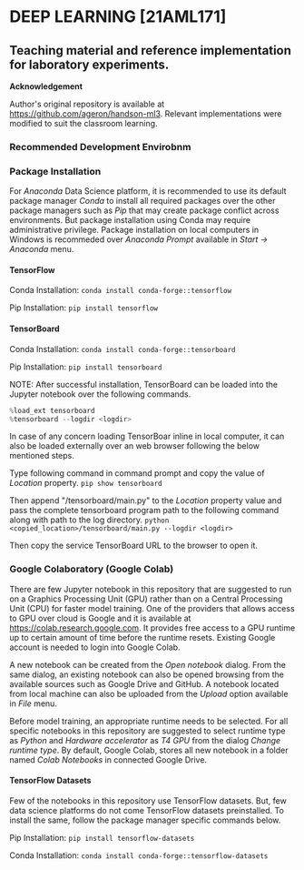 # DEEP LEARNING [21AML171]

## Teaching material and reference implementation for laboratory experiments.

**Acknowledgement**

Author's original repository is available at https://github.com/ageron/handson-ml3. Relevant implementations were modified to suit the classroom learning. 

### Recommended Development Envirobnm

### Package Installation
For _Anaconda_ Data Science platform, it is recommended to use its default package manager _Conda_ to install all required packages over the other package managers such as _Pip_ that may create package conflict across environments. But package installation using Conda may require administrative privilege. Package installation on local computers in Windows is recommeded over _Anaconda Prompt_ available in _Start -> Anaconda_ menu.

#### TensorFlow

Conda Installation:
`conda install conda-forge::tensorflow`

Pip Installation:
`pip install tensorflow`

#### TensorBoard

Conda Installation:
`conda install conda-forge::tensorboard`

Pip Installation:
`pip install tensorboard`

NOTE: After successful installation, TensorBoard can be loaded into the Jupyter notebook over the following commands.

```python
%load_ext tensorboard
%tensorboard --logdir <logdir>
```
In case of any concern loading TensorBoar inline in local computer, it can also be loaded externally over an web browser following the below mentioned steps.

Type following command in command prompt and copy the value of _Location_ property.
`pip show tensorboard`

Then append "/tensorboard/main.py" to the _Location_ property value and pass the complete tensorboard program path to the following command along with path to the log directory.
`python <copied_location>/tensorboard/main.py --logdir <logdir>`

Then copy the service TensorBoard URL to the browser to open it.

### Google Colaboratory (Google Colab)

There are few Jupyter notebook in this repository that are suggested to run on a Graphics Processing Unit (GPU) rather than on a Central Processing Unit (CPU) for faster model training. One of the providers that allows access to GPU over cloud is Google and it is available at https://colab.research.google.com. It provides free access to a GPU runtime up to certain amount of time before the runtime resets. Existing Google account is needed to login into Google Colab.

A new notebook can be created from the _Open notebook_ dialog. From the same dialog, an existing notebook can also be opened browsing from the available sources such as Google Drive and GitHub. A notebook located from local machine can also be uploaded from the _Upload_ option available in _File_ menu.

Before model training, an appropriate runtime needs to be selected. For all specific notebooks in this repository are suggested to select runtime type as _Python_ and _Hardware accelerator_ as _T4 GPU_ from the dialog _Change runtime type_. By default, Google Colab, stores all new notebook in a folder named _Colab Notebooks_ in connected Google Drive. 

#### TensorFlow Datasets

Few of the notebooks in this repository use TensorFlow datasets. But, few data science platforms do not come TensorFlow datasets preinstalled. To install the same, follow the package manager specific commands below.

Pip Installation:
`pip install tensorflow-datasets`

Conda Installation:
`conda install conda-forge::tensorflow-datasets`


